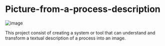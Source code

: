 # Picture-from-a-process-description

![image](https://github.com/user-attachments/assets/fa1f63a1-d44c-441f-8726-8b25aa74476d)


This project consist of creating a system or tool that can understand and transform a textual description of a process into an image.
